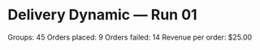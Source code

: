 # Delivery Dynamic — Run 01

Groups: 45
Orders placed: 9
Orders failed: 14
Revenue per order: $25.00